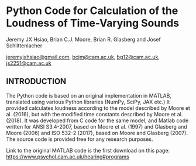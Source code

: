 # Python Code for Calculation of the Loudness of Time-Varying Sounds
Jeremy JX Hsiao, Brian C.J. Moore, Brian R. Glasberg and Josef Schlittenlacher

jeremyjxhsiao@gmail.com, bcjm@cam.ac.uk, bg12@cam.ac.uk, js2251@cam.ac.uk

## INTRODUCTION
The Python code is based on an original implementation in MATLAB, translated using various Python libraries (NumPy, SciPy, JAX etc.)
It provided calculates loudness according to the model described by Moore et 
al. (2016), but with the modified time constants described by Moore et al. (2018). It was
developed from C code for the same model, and Matlab code written for ANSI S3.4-2007,
based on Moore et al. (1997) and Glasberg and Moore (2006) and ISO 532-2 (2017), 
based on Moore and Glasberg (2007). The source code is provided free for any research purposes.

Link to the original MATLAB code is the first download on this page: https://www.psychol.cam.ac.uk/hearing#programs

